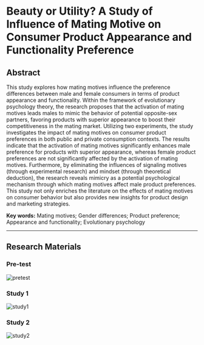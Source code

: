 # Beauty or Utility? A Study of Influence of Mating Motive on Consumer Product Appearance and Functionality Preference

## Abstract

This study explores how mating motives influence the preference differences between male and female consumers in terms of product appearance and functionality. Within the framework of evolutionary psychology theory, the research proposes that the activation of mating motives leads males to mimic the behavior of potential opposite-sex partners, favoring products with superior appearance to boost their competitiveness in the mating market. Utilizing two experiments, the study investigates the impact of mating motives on consumer product preferences in both public and private consumption contexts. The results indicate that the activation of mating motives significantly enhances male preference for products with superior appearance, whereas female product preferences are not significantly affected by the activation of mating motives. Furthermore, by eliminating the influences of signaling motives (through experimental research) and mindset (through theoretical deduction), the research reveals mimicry as a potential psychological mechanism through which mating motives affect male product preferences. This study not only enriches the literature on the effects of mating motives on consumer behavior but also provides new insights for product design and marketing strategies.

**Key words:** Mating motives; Gender differences; Product preference; Appearance and functionality; Evolutionary psychology

---

## Research Materials

### Pre-test

![pretest](https://github.com/user-attachments/assets/05194305-d041-43eb-ab5e-e0bf1f6831aa)

### Study 1

![study1](https://github.com/user-attachments/assets/771ebd0e-c266-447d-b368-04ead62e9d36)

### Study 2

![study2](https://github.com/user-attachments/assets/fdfa46d7-2062-4280-961a-68996d133256)
